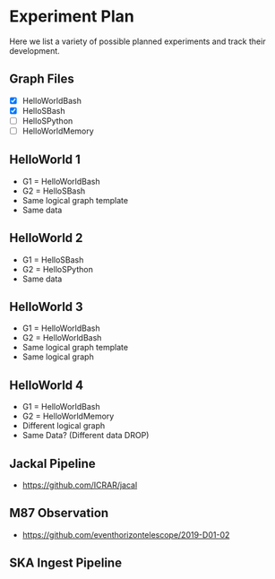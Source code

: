 # Experiment Plan
Here we list a variety of possible planned experiments and track their development.

## Graph Files
- [x] HelloWorldBash
- [x] HelloSBash
- [ ] HelloSPython
- [ ] HelloWorldMemory

## HelloWorld 1 
- G1 = HelloWorldBash
- G2 = HelloSBash
- Same logical graph template
- Same data

## HelloWorld 2
- G1 = HelloSBash
- G2 = HelloSPython
- Same data

## HelloWorld 3
- G1 = HelloWorldBash
- G2 = HelloWorldBash
- Same logical graph template
- Same logical graph

## HelloWorld 4
- G1 = HelloWorldBash
- G2 = HelloWorldMemory
- Different logical graph
- Same Data? (Different data DROP)

## Jackal Pipeline
- https://github.com/ICRAR/jacal

## M87 Observation 
- https://github.com/eventhorizontelescope/2019-D01-02

## SKA Ingest Pipeline

